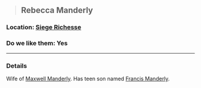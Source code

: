>## Rebecca Manderly

### Location: [Siege Richesse](../../Locations/Siege%20Richesse.md)

### Do we like them: Yes

***

### Details

Wife of [Maxwell Manderly](Maxwell%20Manderly.md). Has teen son named [Francis Manderly](Francis%20Manderly.md).